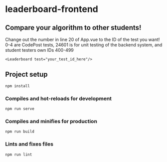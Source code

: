 # leaderboard-frontend
## Compare your algorithm to other students!
Change out the number in line 20 of App.vue to the ID of the test you want! 0-4 are CodePost tests, 24601 is for unit testing of the backend system, and student testers own IDs 400-499
```
<Leaderboard test="your_test_id_here"/>
```
## Project setup
```
npm install
```

### Compiles and hot-reloads for development
```
npm run serve
```

### Compiles and minifies for production
```
npm run build
```

### Lints and fixes files
```
npm run lint
```
